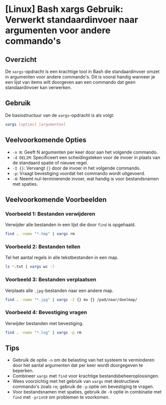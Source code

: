 # [Linux] Bash xargs Gebruik: Verwerkt standaardinvoer naar argumenten voor andere commando's

## Overzicht
De `xargs`-opdracht is een krachtige tool in Bash die standaardinvoer omzet in argumenten voor andere commando's. Dit is vooral handig wanneer je een lijst van items wilt doorgeven aan een commando dat geen standaardinvoer kan verwerken.

## Gebruik
De basisstructuur van de `xargs`-opdracht is als volgt:

```bash
xargs [opties] [argumenten]
```

## Veelvoorkomende Opties
- `-n N`: Geeft N argumenten per keer door aan het volgende commando.
- `-d DELIM`: Specificeert een scheidingsteken voor de invoer in plaats van de standaard spatie of nieuwe regel.
- `-I {}`: Vervangt `{}` door de invoer in het volgende commando.
- `-p`: Vraagt bevestiging voordat het commando wordt uitgevoerd.
- `-0`: Neemt nul-terminerende invoer, wat handig is voor bestandsnamen met spaties.

## Veelvoorkomende Voorbeelden

### Voorbeeld 1: Bestanden verwijderen
Verwijder alle bestanden in een lijst die door `find` is opgehaald.
```bash
find . -name "*.tmp" | xargs rm
```

### Voorbeeld 2: Bestanden tellen
Tel het aantal regels in alle tekstbestanden in een map.
```bash
ls *.txt | xargs wc -l
```

### Voorbeeld 3: Bestanden verplaatsen
Verplaats alle `.jpg`-bestanden naar een andere map.
```bash
find . -name "*.jpg" | xargs -I {} mv {} /pad/naar/doelmap/
```

### Voorbeeld 4: Bevestiging vragen
Verwijder bestanden met bevestiging.
```bash
find . -name "*.log" | xargs -p rm
```

## Tips
- Gebruik de optie `-n` om de belasting van het systeem te verminderen door het aantal argumenten dat per keer wordt doorgegeven te beperken.
- Combineer `xargs` met `find` voor krachtige bestandsbeheeroplossingen.
- Wees voorzichtig met het gebruik van `xargs` met destructieve commando's zoals `rm`; gebruik de `-p` optie om bevestiging te vragen.
- Voor bestandsnamen met spaties, gebruik de `-0` optie in combinatie met `find` met `-print0` om problemen te voorkomen.